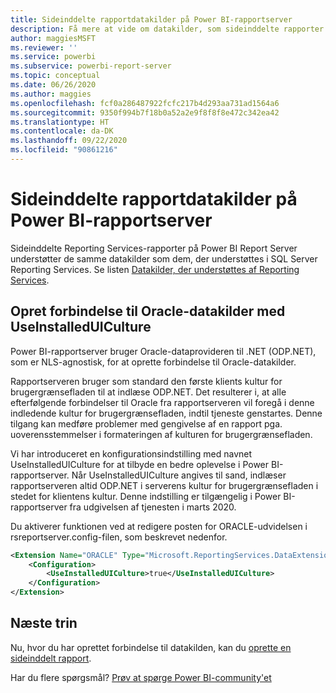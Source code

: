 ```yaml
---
title: Sideinddelte rapportdatakilder på Power BI-rapportserver
description: Få mere at vide om datakilder, som sideinddelte rapporter (.rdl) kan oprette forbindelse til på Power BI Report Server.
author: maggiesMSFT
ms.reviewer: ''
ms.service: powerbi
ms.subservice: powerbi-report-server
ms.topic: conceptual
ms.date: 06/26/2020
ms.author: maggies
ms.openlocfilehash: fcf0a286487922fcfc217b4d293aa731ad1564a6
ms.sourcegitcommit: 9350f994b7f18b0a52a2e9f8f8f8e472c342ea42
ms.translationtype: HT
ms.contentlocale: da-DK
ms.lasthandoff: 09/22/2020
ms.locfileid: "90861216"
---
```

# <a name="paginated-report-data-sources--in-power-bi-report-server"></a>Sideinddelte rapportdatakilder på Power BI-rapportserver
Sideinddelte Reporting Services-rapporter på Power BI Report Server understøtter de samme datakilder som dem, der understøttes i SQL Server Reporting Services. Se listen [Datakilder, der understøttes af Reporting Services](/sql/reporting-services/report-data/data-sources-supported-by-reporting-services-ssrs).

## <a name="connect-to-oracle-data-sources-with-useinstalleduiculture"></a>Opret forbindelse til Oracle-datakilder med UseInstalledUICulture

Power BI-rapportserver bruger Oracle-dataprovideren til .NET (ODP.NET), som er NLS-agnostisk, for at oprette forbindelse til Oracle-datakilder.

Rapportserveren bruger som standard den første klients kultur for brugergrænsefladen til at indlæse ODP.NET.  Det resulterer i, at alle efterfølgende forbindelser til Oracle fra rapportserveren vil foregå i denne indledende kultur for brugergrænsefladen, indtil tjeneste genstartes.  Denne tilgang kan medføre problemer med gengivelse af en rapport pga. uoverensstemmelser i formateringen af kulturen for brugergrænsefladen.

Vi har introduceret en konfigurationsindstilling med navnet UseInstalledUICulture for at tilbyde en bedre oplevelse i Power BI-rapportserver. Når UseInstalledUICulture angives til sand, indlæser rapportserveren altid ODP.NET i serverens kultur for brugergrænsefladen i stedet for klientens kultur.
Denne indstilling er tilgængelig i Power BI-rapportserver fra udgivelsen af tjenesten i marts 2020.

Du aktiverer funktionen ved at redigere posten for ORACLE-udvidelsen i rsreportserver.config-filen, som beskrevet nedenfor.
```xml
<Extension Name="ORACLE" Type="Microsoft.ReportingServices.DataExtensions.OracleClientConnectionWrapper,Microsoft.ReportingServices.DataExtensions">
    <Configuration>
        <UseInstalledUICulture>true</UseInstalledUICulture>
    </Configuration>
</Extension>
```

## <a name="next-steps"></a>Næste trin
Nu, hvor du har oprettet forbindelse til datakilden, kan du [oprette en sideinddelt rapport](quickstart-create-paginated-report.md).  


Har du flere spørgsmål? [Prøv at spørge Power BI-community'et](https://community.powerbi.com/)